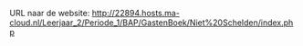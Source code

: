 URL naar de website: http://22894.hosts.ma-cloud.nl/Leerjaar_2/Periode_1/BAP/GastenBoek/Niet%20Schelden/index.php
